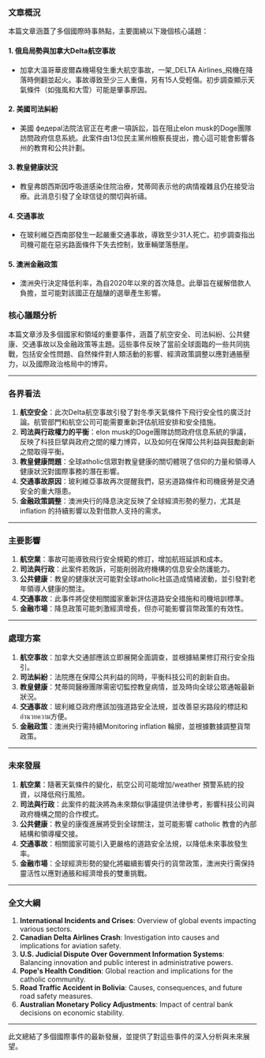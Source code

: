 ### 文章概況  
本篇文章涵蓋了多個國際時事熱點，主要圍繞以下幾個核心議題：  

#### 1. **俄烏局勢與加拿大Delta航空事故**  
   - 加拿大溫哥華皮爾森機場發生重大航空事故，一架_DELTA Airlines_飛機在降落時側翻並起火。事故導致至少三人重傷，另有15人受輕傷。初步調查顯示天氣條件（如強風和大雪）可能是肇事原因。  

#### 2. **美國司法糾紛**  
   - 美國 федерal法院法官正在考慮一項訴訟，旨在阻止elon musk的Doge團隊訪問政府信息系統。此案件由13位民主黨州檢察長提出，擔心這可能會影響各州的教育和公共計劃。  

#### 3. **教皇健康狀況**  
   - 教皇弗朗西斯因呼吸道感染住院治療，梵蒂岡表示他的病情複雜且仍在接受治療。此消息引發了全球信徒的關切與祈禱。  

#### 4. **交通事故**  
   - 在玻利維亞西南部發生一起嚴重交通事故，導致至少31人死亡。初步調查指出司機可能在惡劣路面條件下失去控制，致車輛墜落懸崖。  

#### 5. **澳洲金融政策**  
   - 澳洲央行決定降低利率，為自2020年以來的首次降息。此舉旨在緩解借款人負擔，並可能對該國正在醞釀的選舉產生影響。  

### 核心議題分析  
本篇文章涉及多個國家和領域的重要事件，涵蓋了航空安全、司法糾紛、公共健康、交通事故以及金融政策等主題。這些事件反映了當前全球面臨的一些共同挑戰，包括安全性問題、自然條件對人類活動的影響、經濟政策調整以應對通脹壓力，以及國際政治格局中的博弈。

---

### 各界看法  
1. **航空安全**：此次Delta航空事故引發了對冬季天氣條件下飛行安全性的廣泛討論。航管部門和航空公司可能需要重新評估航班安排和安全措施。  
2. **司法與行政權力的平衡**：elon musk的Doge團隊訪問政府信息系統的爭議，反映了科技巨擘與政府之間的權力博弈，以及如何在保障公共利益與鼓勵創新之間取得平衡。  
3. **教皇健康問題**：全球atholic信眾對教皇健康的關切體現了信仰的力量和領導人健康狀況對國際事務的潛在影響。  
4. **交通事故原因**：玻利維亞事故再次提醒我們，惡劣道路條件和司機疲勞是交通安全的重大隱患。  
5. **金融政策調整**：澳洲央行的降息決定反映了全球經濟形勢的壓力，尤其是 inflation 的持續影響以及對借款人支持的需求。

---

### 主要影響  
1. **航空業**：事故可能導致飛行安全規範的修訂，增加航班延誤和成本。  
2. **司法與行政**：此案件若敗訴，可能削弱政府機構的信息安全防護能力。  
3. **公共健康**：教皇的健康狀況可能對全球atholic社區造成情緒波動，並引發對老年領導人健康的關注。  
4. **交通事故**：此事件將促使相關國家重新評估道路安全措施和司機培訓標準。  
5. **金融市場**：降息政策可能刺激經濟增長，但亦可能影響貨幣政策的有效性。

---

### 處理方案  
1. **航空事故**：加拿大交通部應該立即展開全面調查，並根據結果修訂飛行安全指引。  
2. **司法糾紛**：法院應在保障公共利益的同時，平衡科技公司的創新自由。  
3. **教皇健康**：梵蒂岡醫療團隊需密切監控教皇病情，並及時向全球公眾通報最新狀況。  
4. **交通事故**：玻利維亞政府應該加強道路安全法規，並改善惡劣路段的標誌和อำนวยความ方便。  
5. **金融政策**：澳洲央行需持續Monitoring inflation 輪廓，並根據數據調整貨幣政策。

---

### 未來發展  
1. **航空業**：隨著天氣條件的變化，航空公司可能增加/weather 預警系統的投資，以降低飛行風險。  
2. **司法與行政**：此案件的裁決將為未來類似爭議提供法律參考，影響科技公司與政府機構之間的合作模式。  
3. **公共健康**：教皇的康復進展將受到全球關注，並可能影響 catholic 教會的內部結構和領導權交接。  
4. **交通事故**：相關國家可能引入更嚴格的道路安全法規，以降低未來事故發生率。  
5. **金融市場**：全球經濟形勢的變化將繼續影響央行的貨幣政策，澳洲央行需保持靈活性以應對通脹和經濟增長的雙重挑戰。

---

### 全文大綱  
1. **International Incidents and Crises**: Overview of global events impacting various sectors.  
2. **Canadian Delta Airlines Crash**: Investigation into causes and implications for aviation safety.  
3. **U.S. Judicial Dispute Over Government Information Systems**: Balancing innovation and public interest in administrative powers.  
4. **Pope's Health Condition**: Global reaction and implications for the catholic community.  
5. **Road Traffic Accident in Bolivia**: Causes, consequences, and future road safety measures.  
6. **Australian Monetary Policy Adjustments**: Impact of central bank decisions on economic stability.  

--- 

此文總結了多個國際事件的最新發展，並提供了對這些事件的深入分析與未來展望。